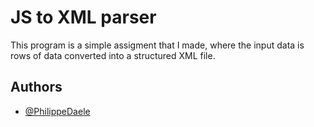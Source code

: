 
# JS to XML parser

This program is a simple assigment that I made, where the input data is rows of data converted into a structured XML file.


## Authors

- [@PhilippeDaele](https://github.com/PhilippeDaele)

